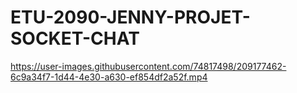 # ETU-2090-JENNY-PROJET-SOCKET-CHAT

https://user-images.githubusercontent.com/74817498/209177462-6c9a34f7-1d44-4e30-a630-ef854df2a52f.mp4
